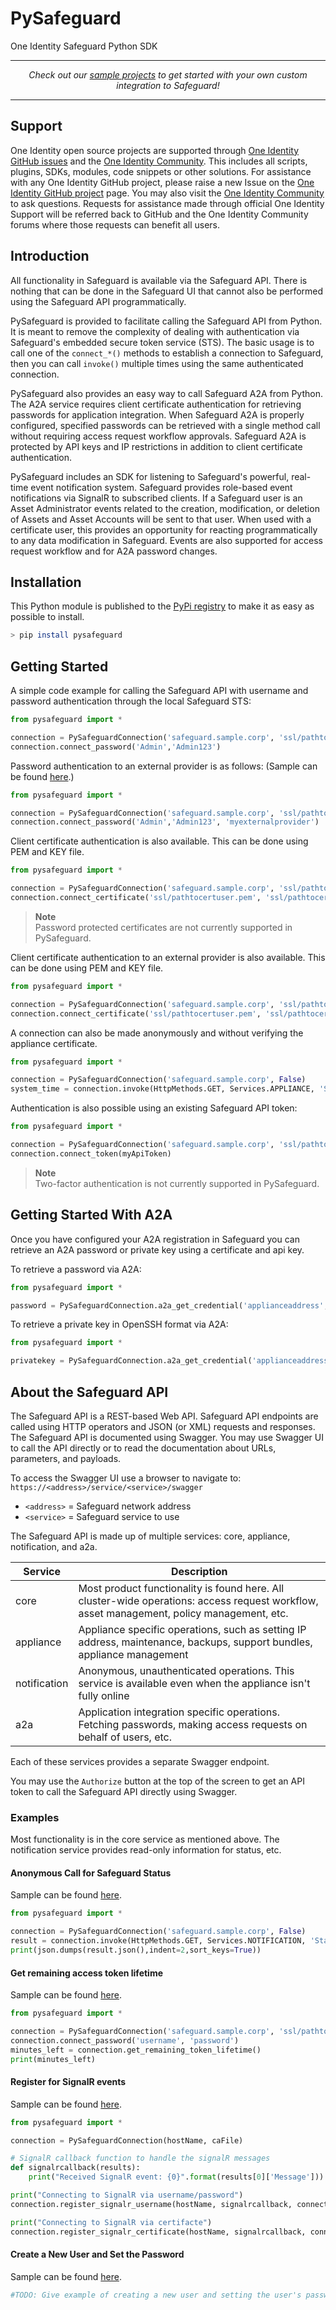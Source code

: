 # PySafeguard
One Identity Safeguard Python SDK

-----------

<p align="center">
<i>Check out our <a href="samples">sample projects</a> to get started with your own custom integration to Safeguard!</i>
</p>

-----------

## Support

One Identity open source projects are supported through [One Identity GitHub issues](https://github.com/OneIdentity/PySafeguard/issues) and the [One Identity Community](https://www.oneidentity.com/community/). This includes all scripts, plugins, SDKs, modules, code snippets or other solutions. For assistance with any One Identity GitHub project, please raise a new Issue on the [One Identity GitHub project](https://github.com/OneIdentity/PySafeguard/issues) page. You may also visit the [One Identity Community](https://www.oneidentity.com/community/) to ask questions.  Requests for assistance made through official One Identity Support will be referred back to GitHub and the One Identity Community forums where those requests can benefit all users.

## Introduction

All functionality in Safeguard is available via the Safeguard API. There is
nothing that can be done in the Safeguard UI that cannot also be performed
using the Safeguard API programmatically.

PySafeguard is provided to facilitate calling the Safeguard API from Python.
It is meant to remove the complexity of dealing with authentication via
Safeguard's embedded secure token service (STS). The basic usage is to call
one of the `connect_*()` methods to establish a connection to Safeguard, then
you can call `invoke()` multiple times using the same authenticated connection.

PySafeguard also provides an easy way to call Safeguard A2A from Python. The A2A service requires client certificate authentication for retrieving passwords for application integration. When Safeguard A2A is properly configured, specified passwords can be retrieved with a single method call without requiring access request workflow approvals. Safeguard A2A is protected by API keys and IP restrictions in addition to client certificate authentication.

PySafeguard includes an SDK for listening to Safeguard's powerful, real-time event notification system. Safeguard provides role-based event notifications via SignalR to subscribed clients. If a Safeguard user is an Asset Administrator events related to the creation, modification, or deletion of Assets and Asset Accounts will be sent to that user. When used with a certificate user, this provides an opportunity for reacting programmatically to any data modification in Safeguard. Events are also supported for access request workflow and for A2A password changes.

## Installation

This Python module is published to the [PyPi registry](https://pypi.org/manage/project/pysafeguard/releases/) to make it as easy as possible to install.

```Bash
> pip install pysafeguard
```

## Getting Started

A simple code example for calling the Safeguard API with username and password authentication through the local Safeguard STS:

```Python
from pysafeguard import *

connection = PySafeguardConnection('safeguard.sample.corp', 'ssl/pathtoca.pem')
connection.connect_password('Admin','Admin123')
```

Password authentication to an external provider is as follows:
(Sample can be found <a href="samples/externalprovider.py">here</a>.)

```Python
from pysafeguard import *

connection = PySafeguardConnection('safeguard.sample.corp', 'ssl/pathtoca.pem')
connection.connect_password('Admin','Admin123', 'myexternalprovider')
```


Client certificate authentication is also available. This can be done using PEM and KEY file.

```Python
from pysafeguard import *

connection = PySafeguardConnection('safeguard.sample.corp', 'ssl/pathtoca.pem')
connection.connect_certificate('ssl/pathtocertuser.pem', 'ssl/pathtocertuser.key')
```

> **Note**  
> Password protected certificates are not currently supported in PySafeguard.

Client certificate authentication to an external provider is also available. This can be done using PEM and KEY file.

```Python
from pysafeguard import *

connection = PySafeguardConnection('safeguard.sample.corp', 'ssl/pathtoca.pem')
connection.connect_certificate('ssl/pathtocertuser.pem', 'ssl/pathtocertuser.key', 'myexternalprovider')
```


A connection can also be made anonymously and without verifying the appliance certificate.

```Python
from pysafeguard import *

connection = PySafeguardConnection('safeguard.sample.corp', False)
system_time = connection.invoke(HttpMethods.GET, Services.APPLIANCE, 'SystemTime')
```

Authentication is also possible using an existing Safeguard API token:

```Python
from pysafeguard import *

connection = PySafeguardConnection('safeguard.sample.corp', 'ssl/pathtoca.pem')
connection.connect_token(myApiToken)
```
> **Note**  
> Two-factor authentication is not currently supported in PySafeguard.

## Getting Started With A2A

Once you have configured your A2A registration in Safeguard you can retrieve an A2A password or private key using a certificate and api key.

To retrieve a password via A2A:

```Python
from pysafeguard import *

password = PySafeguardConnection.a2a_get_credential('applianceaddress', 'myapikey', 'ssl/pathtocertuser.pem', 'ssl/pathtocertuser.key', 'ssl/pathtoca.pem')
```

To retrieve a private key in OpenSSH format via A2A:

```Python
from pysafeguard import *

privatekey = PySafeguardConnection.a2a_get_credential('applianceaddress', 'myapikey', 'ssl/pathtocertuser.pem', 'ssl/pathtocertuser.key', 'ssl/pathtoca.pem', A2ATypes.PRIVATEKEY)
```

## About the Safeguard API

The Safeguard API is a REST-based Web API. Safeguard API endpoints are called
using HTTP operators and JSON (or XML) requests and responses. The Safeguard API
is documented using Swagger. You may use Swagger UI to call the API directly or
to read the documentation about URLs, parameters, and payloads.

To access the Swagger UI use a browser to navigate to:
`https://<address>/service/<service>/swagger`

- `<address>` = Safeguard network address
- `<service>` = Safeguard service to use

The Safeguard API is made up of multiple services: core, appliance, notification,
and a2a.

|Service|Description|
|-|-|
|core|Most product functionality is found here. All cluster-wide operations: access request workflow, asset management, policy management, etc.|
|appliance|Appliance specific operations, such as setting IP address, maintenance, backups, support bundles, appliance management|
|notification|Anonymous, unauthenticated operations. This service is available even when the appliance isn't fully online|
|a2a|Application integration specific operations. Fetching passwords, making access requests on behalf of users, etc.|

Each of these services provides a separate Swagger endpoint.

You may use the `Authorize` button at the top of the screen to get an API token
to call the Safeguard API directly using Swagger.

### Examples

Most functionality is in the core service as mentioned above.  The notification service
provides read-only information for status, etc.

#### Anonymous Call for Safeguard Status

Sample can be found <a href="samples\AnonymousExample">here</a>.

```Python
from pysafeguard import *

connection = PySafeguardConnection('safeguard.sample.corp', False)
result = connection.invoke(HttpMethods.GET, Services.NOTIFICATION, 'Status')
print(json.dumps(result.json(),indent=2,sort_keys=True))
```

#### Get remaining access token lifetime

Sample can be found <a href="samples\PasswordExample">here</a>.

```Python
from pysafeguard import *

connection = PySafeguardConnection('safeguard.sample.corp', 'ssl/pathtoca.pem')
connection.connect_password('username', 'password')
minutes_left = connection.get_remaining_token_lifetime()
print(minutes_left)
```

#### Register for SignalR events

Sample can be found <a href="samples\SignalRExample.py">here</a>.

```Python
from pysafeguard import *

connection = PySafeguardConnection(hostName, caFile)

# SignalR callback function to handle the signalR messages
def signalrcallback(results):
    print("Received SignalR event: {0}".format(results[0]['Message']))

print("Connecting to SignalR via username/password")
connection.register_signalr_username(hostName, signalrcallback, connection, userName, password)

print("Connecting to SignalR via certifacte")
connection.register_signalr_certificate(hostName, signalrcallback, connection, userCertFile, userKeyFile)
```

#### Create a New User and Set the Password

Sample can be found <a href="samples\NewUserExample">here</a>.

```Python
#TODO: Give example of creating a new user and setting the user's password
```
